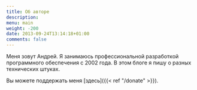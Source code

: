 ```yaml
---
title: Об авторе
description: 
menu: main
weight: -200
date: 2013-09-24T13:14:18+01:00
comments: false
---
```


Меня зовут Андрей. Я занимаюсь профессиональной разработкой программного обеспечения с 2002 года. В этом блоге я пишу о разных технических штуках.

Вы можете поддержать меня [здесь]({{< ref "/donate" >}}). 